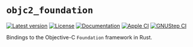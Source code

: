# `objc2_foundation`

[![Latest version](https://badgen.net/crates/v/objc2_foundation)](https://crates.io/crates/objc2_foundation)
[![License](https://badgen.net/badge/license/MIT/blue)](../LICENSE.txt)
[![Documentation](https://docs.rs/objc2_foundation/badge.svg)](https://docs.rs/objc2_foundation/)
[![Apple CI](https://github.com/madsmtm/objc2/actions/workflows/apple.yml/badge.svg)](https://github.com/madsmtm/objc2/actions/workflows/apple.yml)
[![GNUStep CI](https://github.com/madsmtm/objc2/actions/workflows/gnustep.yml/badge.svg)](https://github.com/madsmtm/objc2/actions/workflows/gnustep.yml)

Bindings to the Objective-C `Foundation` framework in Rust.
